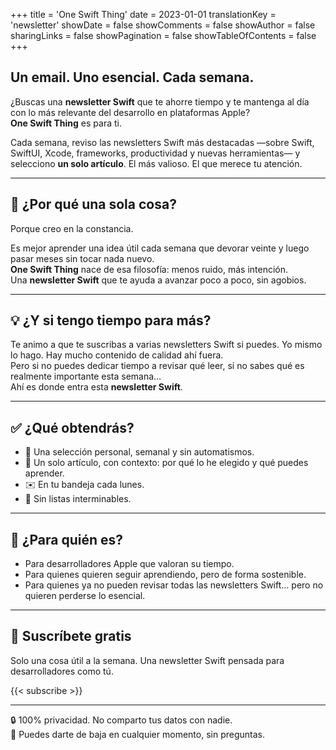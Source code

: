 +++
title = 'One Swift Thing'
date = 2023-01-01
translationKey = 'newsletter'
showDate = false
showComments = false
showAuthor = false
sharingLinks = false
showPagination = false
showTableOfContents = false
+++
## Un email. Uno esencial. Cada semana.

¿Buscas una **newsletter Swift** que te ahorre tiempo y te mantenga al día con lo más relevante del desarrollo en plataformas Apple?  
**One Swift Thing** es para ti.

Cada semana, reviso las newsletters Swift más destacadas —sobre Swift, SwiftUI, Xcode, frameworks, productividad y nuevas herramientas— y selecciono **un solo artículo**. El más valioso. El que merece tu atención.

---

## 🧭 ¿Por qué una sola cosa?

Porque creo en la constancia.

Es mejor aprender una idea útil cada semana que devorar veinte y luego pasar meses sin tocar nada nuevo.  
**One Swift Thing** nace de esa filosofía: menos ruido, más intención.  
Una **newsletter Swift** que te ayuda a avanzar poco a poco, sin agobios.

---

## 💡 ¿Y si tengo tiempo para más?

Te animo a que te suscribas a varias newsletters Swift si puedes. Yo mismo lo hago. Hay mucho contenido de calidad ahí fuera.  
Pero si no puedes dedicar tiempo a revisar qué leer, si no sabes qué es realmente importante esta semana…  
Ahí es donde entra esta **newsletter Swift**.

---

## ✅ ¿Qué obtendrás?

- 📌 Una selección personal, semanal y sin automatismos.  
- 🧠 Un solo artículo, con contexto: por qué lo he elegido y qué puedes aprender.  
- ✉️ En tu bandeja cada lunes.  
- 🚫 Sin listas interminables.

---

## 🎯 ¿Para quién es?

- Para desarrolladores Apple que valoran su tiempo.  
- Para quienes quieren seguir aprendiendo, pero de forma sostenible.  
- Para quienes ya no pueden revisar todas las newsletters Swift… pero no quieren perderse lo esencial.

---

## 📩 Suscríbete gratis

Solo una cosa útil a la semana. Una newsletter Swift pensada para desarrolladores como tú.

{{< subscribe >}} 

---  
🔒 100% privacidad. No comparto tus datos con nadie.  
🔁 Puedes darte de baja en cualquier momento, sin preguntas.


